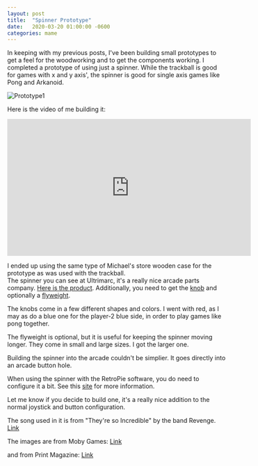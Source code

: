```yaml
---
layout: post
title:  "Spinner Prototype"
date:   2020-03-20 01:00:00 -0600
categories: mame
---
```


In keeping with my previous posts, I've been building small prototypes to get a feel for the woodworking and to get the components working.  I completed a prototype of using just a spinner.  While the trackball is good for games with x and y axis', the spinner is good for single axis games like Pong and Arkanoid.

![Prototype1]({{site.baseurl}}/assets/img/spinner-prototype.jpg)


Here is the video of me building it:
<iframe width="560" height="315" src="https://www.youtube.com/embed/2BqHtcpy9OI" frameborder="0" allow="accelerometer; autoplay; encrypted-media; gyroscope; picture-in-picture" allowfullscreen></iframe>

I ended up using the same type of Michael's store wooden case for the prototype as was used with the trackball.  
The spinner you can see at Ultrimarc, it's a really nice arcade parts company.  [Here is the product](https://www.ultimarc.com/trackballs-and-spinners/spinners/spintrak/).  Additionally, you need to get the [knob](https://www.ultimarc.com/trackballs-and-spinners/spinner-accessories/knobs-for-spintrak-large/) and optionally a [flyweight](https://www.ultimarc.com/trackballs-and-spinners/spinner-accessories/flyweight-for-spintrak/).

The knobs come in a few different shapes and colors.  I went with red, as I may as do a blue one for the player-2 blue side, in order to play games like pong together.

The flyweight is optional, but it is useful for keeping the spinner moving longer.  They come in small and large sizes.  I got the larger one.

Building the spinner into the arcade couldn't be simplier.  It goes directly into an arcade button hole.

When using the spinner with the RetroPie software, you do need to configure it a bit.  See this [site](https://retropie.org.uk/forum/topic/1026/spintrak-spinner-added-to-retropie-v3-7) for more information.

Let me know if you decide to build one, it's a really nice addition to the normal joystick and button configuration.

The song used in it is from "They're so Incredible" by the band Revenge.
[Link](https://www.amazon.com/dp/B001FL0DVE/ref=cm_sw_em_r_mt_dp_U_GXpDEbJ5M3EYC)

The images are from Moby Games:
[Link](https://www.mobygames.com/game/arkanoid) 

and from Print Magazine: 
[Link](https://www.printmag.com/featured/atari-at-40/)